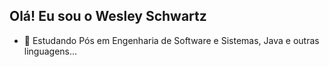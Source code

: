 ## Olá! Eu sou o Wesley Schwartz


- 🌱 Estudando Pós em Engenharia de Software e Sistemas, Java e outras linguagens...


